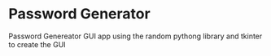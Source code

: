 # Password Generator

Password Genereator GUI app using the random pythong library and tkinter to create the GUI

